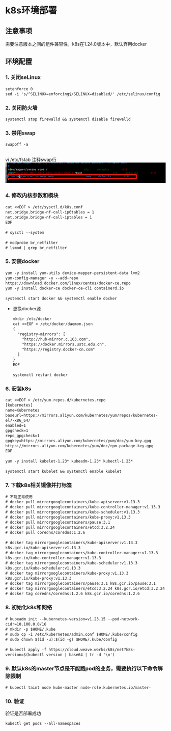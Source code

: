 # k8s环境部署

## 注意事项

需要注意版本之间的组件兼容性，k8s在1.24.0版本中，默认弃用docker



## 环境配置

### 1. 关闭seLinux

```shell
setenforce 0
sed -i 's/^SELINUX=enforcing$/SELINUX=disabled/' /etc/selinux/config
```

### 2. 关闭防火墙

```shell
systemctl stop firewalld && systemctl disable firewalld
```

### 3. 禁用swap

```shell
swapoff -a


```

vi /etc/fstab 注释swap行![img](../../../注释swap行.png)

### 4. 修改内核参数和模块

```shell
cat <<EOF > /etc/sysctl.d/k8s.conf
net.bridge.bridge-nf-call-ip6tables = 1
net.bridge.bridge-nf-call-iptables = 1
EOF
 
# sysctl --system
 
# modprobe br_netfilter
# lsmod | grep br_netfilter
```

### 5. 安装docker

```shell
yum -y install yum-utils device-mapper-persistent-data lvm2
yum-config-manager -y --add-repo https://download.docker.com/linux/centos/docker-ce.repo
yum -y install docker-ce docker-ce-cli containerd.io

systemctl start docker && systemctl enable docker

```

- 更换docker源

  ```shell
  mkdir /etc/docker
  cat <<EOF > /etc/docker/daemon.json
  {
    "registry-mirrors": [
      "http://hub-mirror.c.163.com",
      "https://docker.mirrors.ustc.edu.cn",
      "https://registry.docker-cn.com"
    ]
  }
  EOF
   
  systemctl restart docker
  ```

### 6. 安装k8s

```shell
cat <<EOF > /etc/yum.repos.d/kubernetes.repo
[kubernetes]
name=Kubernetes
baseurl=https://mirrors.aliyun.com/kubernetes/yum/repos/kubernetes-el7-x86_64/
enabled=1
gpgcheck=1
repo_gpgcheck=1
gpgkey=https://mirrors.aliyun.com/kubernetes/yum/doc/yum-key.gpg https://mirrors.aliyun.com/kubernetes/yum/doc/rpm-package-key.gpg
EOF

yum -y install kubelet-1.23* kubeadm-1.23* kubectl-1.23*

systemctl start kubelet && systemctl enable kubelet
```

### 7. 下载k8s相关镜像并打标签

```shell
# 不能正常使用
# docker pull mirrorgooglecontainers/kube-apiserver:v1.13.3
# docker pull mirrorgooglecontainers/kube-controller-manager:v1.13.3
# docker pull mirrorgooglecontainers/kube-scheduler:v1.13.3
# docker pull mirrorgooglecontainers/kube-proxy:v1.13.3
# docker pull mirrorgooglecontainers/pause:3.1
# docker pull mirrorgooglecontainers/etcd:3.2.24
# docker pull coredns/coredns:1.2.6
 
# docker tag mirrorgooglecontainers/kube-apiserver:v1.13.3 k8s.gcr.io/kube-apiserver:v1.13.3
# docker tag mirrorgooglecontainers/kube-controller-manager:v1.13.3 k8s.gcr.io/kube-controller-manager:v1.13.3
# docker tag mirrorgooglecontainers/kube-scheduler:v1.13.3 k8s.gcr.io/kube-scheduler:v1.13.3
# docker tag mirrorgooglecontainers/kube-proxy:v1.13.3 k8s.gcr.io/kube-proxy:v1.13.3
# docker tag mirrorgooglecontainers/pause:3.1 k8s.gcr.io/pause:3.1
# docker tag mirrorgooglecontainers/etcd:3.2.24 k8s.gcr.io/etcd:3.2.24
# docker tag coredns/coredns:1.2.6 k8s.gcr.io/coredns:1.2.6
```

### 8. 初始化k8s和网络

```shell
# kubeadm init --kubernetes-version=v1.23.15 --pod-network-cidr=10.100.0.0/16
# mkdir -p $HOME/.kube
# sudo cp -i /etc/kubernetes/admin.conf $HOME/.kube/config
# sudo chown $(id -u):$(id -g) $HOME/.kube/config
 
# kubectl apply -f https://cloud.weave.works/k8s/net?k8s-version=$(kubectl version | base64 | tr -d '\n')
```

### 9. 默认k8s的master节点是不能跑pod的业务，需要执行以下命令解除限制

```shell
# kubectl taint node kube-master node-role.kubernetes.io/master-
```

### 10. 验证

验证是否部署成功

```shell
kubectl get pods --all-namespaces

```
